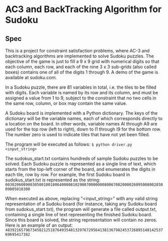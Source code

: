 # AC3 and BackTracking Algorithm for Sudoku
## Spec

This is a project for constraint satisfaction problems, where AC-3 and backtracking algorithms are implemented to solve Sudoku puzzles. The objective of the game is just to fill a 9 x 9 grid with numerical digits so that each column, each row, and each of the nine 3 x 3 sub-grids (also called boxes) contains one of all of the digits 1 through 9. A demo of the game is available at sudoku.com.

In a Sudoku puzzle, there are 81 variables in total, i.e. the tiles to be filled with digits. Each variable is named by its row and its column, and must be assigned a value from 1 to 9, subject to the constraint that no two cells in the same row, column, or box may contain the same value.

A Sudoku board is implemented with a Python dictionary. The keys of the dictionary will be the variable names, each of which corresponds directly to a location on the board. In other words, variable names Al through A9 are used for the top row (left to right), down to I1 through I9 for the bottom row. The number zero is used to indicate tiles that have not yet been filled.

The program will be executed as follows:
```$ python driver.py <input_string>```

The sudokus_start.txt contains hundreds of sample Sudoku puzzles to be solved. Each Sudoku puzzle is represented as a single line of text, which starts from the top-left corner of the board, and enumerates the digits in each tile, row by row. For example, the first Sudoku board in sudokus_start.txt is represented as the string:
```003020600900305001001806400008102900700000008006708200002609500800203009005010300```

When executed as above, replacing "<input_string>" with any valid string representation of a Sudoku board (for instance, taking any Sudoku board from sudokus_start.txt), the program will generate a file called output.txt, containing a single line of text representing the finished Sudoku board. Since this board is solved, the string representation will contain no zeros. Here is an example of an output:
```483921657967345821251876493548132976729564138136798245372689514814253769695417382```
